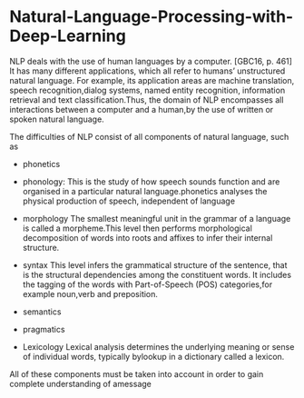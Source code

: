 # Natural-Language-Processing-with-Deep-Learning

NLP deals with the use of human languages by a computer. [GBC16, p. 461] It has many different applications, which all refer to humans’ unstructured natural language. For example, its application areas are machine translation, speech recognition,dialog systems, named entity recognition, information retrieval and text classification.Thus, the domain of NLP encompasses all interactions between a computer and a human,by the use of written or spoken natural language.

The difficulties of NLP consist of all components of natural language, such as 

* phonetics

* phonology:
This  is  the  study  of  how  speech  sounds  function  and  are  organised  in  a  particular  natural language.phonetics analyses the physical production of speech, independent of language

* morphology
The  smallest  meaningful  unit  in  the  grammar  of  a  language  is  called  a morpheme.This level then performs morphological decomposition of words into roots and affixes to infer their internal structure.

* syntax
This  level  infers  the  grammatical  structure  of  the  sentence,  that  is  the  structural  dependencies among the constituent words. It includes the tagging of the words with Part-of-Speech (POS) categories,for  example noun,verb and preposition.  


* semantics 

* pragmatics


* Lexicology
Lexical analysis determines the underlying meaning or sense of individual words, typically bylookup in a dictionary called a lexicon.

All of these components must be taken into account in order to gain complete understanding of amessage
